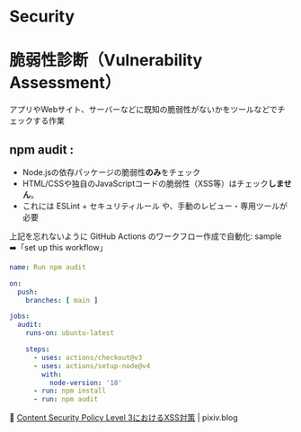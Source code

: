# Security
# 脆弱性診断（Vulnerability Assessment）
アプリやWebサイト、サーバーなどに既知の脆弱性がないかをツールなどでチェックする作業

## npm audit : 
  - Node.jsの依存パッケージの脆弱性**のみ**をチェック
  - HTML/CSSや独自のJavaScriptコードの脆弱性（XSS等）はチェック**しません**。
  - これには ESLint + セキュリティルール や、手動のレビュー・専用ツールが必要

上記を忘れないように GitHub Actions のワークフロー作成で自動化: sample  
:arrow_right:「set up this workflow」
```yml
name: Run npm audit

on:
  push:
    branches: [ main ]

jobs:
  audit:
    runs-on: ubuntu-latest

    steps:
      - uses: actions/checkout@v3
      - uses: actions/setup-node@v4
        with:
          node-version: '18'
      - run: npm install
      - run: npm audit
```

:book: [Content Security Policy Level 3におけるXSS対策](https://inside.pixiv.blog/kobo/5137) | pixiv.blog